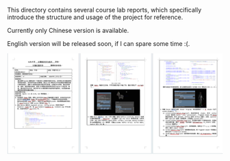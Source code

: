 This directory contains several course lab reports, which specifically introduce the structure and usage of the project for reference.

Currently only Chinese version is available. 

English version will be released soon, if I can spare some time :(.

![example](teaser.png)